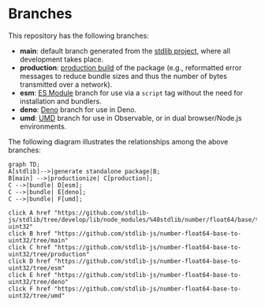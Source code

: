 <!--

@license Apache-2.0

Copyright (c) 2022 The Stdlib Authors.

Licensed under the Apache License, Version 2.0 (the "License");
you may not use this file except in compliance with the License.
You may obtain a copy of the License at

    http://www.apache.org/licenses/LICENSE-2.0

Unless required by applicable law or agreed to in writing, software
distributed under the License is distributed on an "AS IS" BASIS,
WITHOUT WARRANTIES OR CONDITIONS OF ANY KIND, either express or implied.
See the License for the specific language governing permissions and
limitations under the License.

-->

# Branches

This repository has the following branches:

-   **main**: default branch generated from the [stdlib project][stdlib-url], where all development takes place.
-   **production**: [production build][production-url] of the package (e.g., reformatted error messages to reduce bundle sizes and thus the number of bytes transmitted over a network).
-   **esm**: [ES Module][esm-url] branch for use via a `script` tag without the need for installation and bundlers.
-   **deno**: [Deno][deno-url] branch for use in Deno.
-   **umd**: [UMD][umd-url] branch for use in Observable, or in dual browser/Node.js environments.

The following diagram illustrates the relationships among the above branches:

```mermaid
graph TD;
A[stdlib]-->|generate standalone package|B;
B[main] -->|productionize| C[production];
C -->|bundle| D[esm];
C -->|bundle| E[deno];
C -->|bundle| F[umd];

click A href "https://github.com/stdlib-js/stdlib/tree/develop/lib/node_modules/%40stdlib/number/float64/base/to-uint32"
click B href "https://github.com/stdlib-js/number-float64-base-to-uint32/tree/main"
click C href "https://github.com/stdlib-js/number-float64-base-to-uint32/tree/production"
click D href "https://github.com/stdlib-js/number-float64-base-to-uint32/tree/esm"
click E href "https://github.com/stdlib-js/number-float64-base-to-uint32/tree/deno"
click F href "https://github.com/stdlib-js/number-float64-base-to-uint32/tree/umd"
```

[stdlib-url]: https://github.com/stdlib-js/stdlib/tree/develop/lib/node_modules/%40stdlib/number/float64/base/to-uint32
[production-url]: https://github.com/stdlib-js/number-float64-base-to-uint32/tree/production
[deno-url]: https://github.com/stdlib-js/number-float64-base-to-uint32/tree/deno
[umd-url]: https://github.com/stdlib-js/number-float64-base-to-uint32/tree/umd
[esm-url]: https://github.com/stdlib-js/number-float64-base-to-uint32/tree/esm